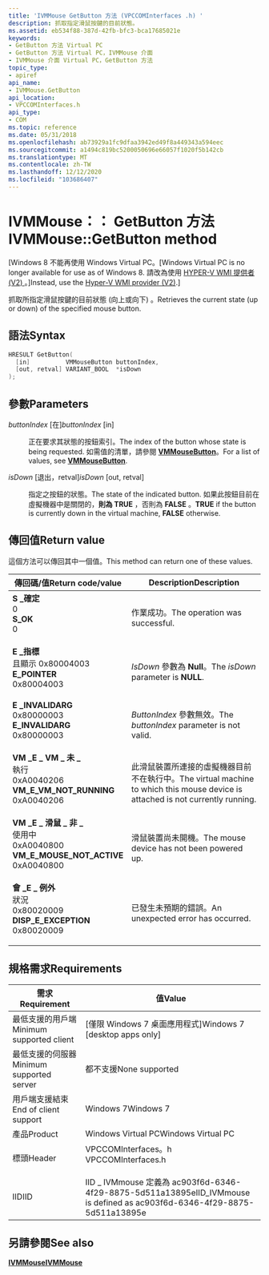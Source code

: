 ```yaml
---
title: 'IVMMouse GetButton 方法 (VPCCOMInterfaces .h) '
description: 抓取指定滑鼠按鍵的目前狀態。
ms.assetid: eb534f88-387d-42fb-bfc3-bca17685021e
keywords:
- GetButton 方法 Virtual PC
- GetButton 方法 Virtual PC，IVMMouse 介面
- IVMMouse 介面 Virtual PC，GetButton 方法
topic_type:
- apiref
api_name:
- IVMMouse.GetButton
api_location:
- VPCCOMInterfaces.h
api_type:
- COM
ms.topic: reference
ms.date: 05/31/2018
ms.openlocfilehash: ab73929a1fc9dfaa3942ed49f8a449343a594eec
ms.sourcegitcommit: a1494c819bc5200050696e66057f1020f5b142cb
ms.translationtype: MT
ms.contentlocale: zh-TW
ms.lasthandoff: 12/12/2020
ms.locfileid: "103686407"
---
```

# <a name="ivmmousegetbutton-method"></a><span data-ttu-id="d524d-106">IVMMouse：： GetButton 方法</span><span class="sxs-lookup"><span data-stu-id="d524d-106">IVMMouse::GetButton method</span></span>

<span data-ttu-id="d524d-107">\[Windows 8 不能再使用 Windows Virtual PC。</span><span class="sxs-lookup"><span data-stu-id="d524d-107">\[Windows Virtual PC is no longer available for use as of Windows 8.</span></span> <span data-ttu-id="d524d-108">請改為使用 [HYPER-V WMI 提供者 (V2) ](/windows/desktop/HyperV_v2/windows-virtualization-portal)。\]</span><span class="sxs-lookup"><span data-stu-id="d524d-108">Instead, use the [Hyper-V WMI provider (V2)](/windows/desktop/HyperV_v2/windows-virtualization-portal).\]</span></span>

<span data-ttu-id="d524d-109">抓取所指定滑鼠按鍵的目前狀態 (向上或向下) 。</span><span class="sxs-lookup"><span data-stu-id="d524d-109">Retrieves the current state (up or down) of the specified mouse button.</span></span>

## <a name="syntax"></a><span data-ttu-id="d524d-110">語法</span><span class="sxs-lookup"><span data-stu-id="d524d-110">Syntax</span></span>


```C++
HRESULT GetButton(
  [in]          VMMouseButton buttonIndex,
  [out, retval] VARIANT_BOOL  *isDown
);
```



## <a name="parameters"></a><span data-ttu-id="d524d-111">參數</span><span class="sxs-lookup"><span data-stu-id="d524d-111">Parameters</span></span>

<dl> <dt>

<span data-ttu-id="d524d-112">*buttonIndex* \[在\]</span><span class="sxs-lookup"><span data-stu-id="d524d-112">*buttonIndex* \[in\]</span></span>
</dt> <dd>

<span data-ttu-id="d524d-113">正在要求其狀態的按鈕索引。</span><span class="sxs-lookup"><span data-stu-id="d524d-113">The index of the button whose state is being requested.</span></span> <span data-ttu-id="d524d-114">如需值的清單，請參閱 [**VMMouseButton**](vmmousebutton.md)。</span><span class="sxs-lookup"><span data-stu-id="d524d-114">For a list of values, see [**VMMouseButton**](vmmousebutton.md).</span></span>

</dd> <dt>

<span data-ttu-id="d524d-115">*isDown* \[退出，retval\]</span><span class="sxs-lookup"><span data-stu-id="d524d-115">*isDown* \[out, retval\]</span></span>
</dt> <dd>

<span data-ttu-id="d524d-116">指定之按鈕的狀態。</span><span class="sxs-lookup"><span data-stu-id="d524d-116">The state of the indicated button.</span></span> <span data-ttu-id="d524d-117">如果此按鈕目前在虛擬機器中是關閉的，**則為 TRUE** ，否則為 **FALSE** 。</span><span class="sxs-lookup"><span data-stu-id="d524d-117">**TRUE** if the button is currently down in the virtual machine, **FALSE** otherwise.</span></span>

</dd> </dl>

## <a name="return-value"></a><span data-ttu-id="d524d-118">傳回值</span><span class="sxs-lookup"><span data-stu-id="d524d-118">Return value</span></span>

<span data-ttu-id="d524d-119">這個方法可以傳回其中一個值。</span><span class="sxs-lookup"><span data-stu-id="d524d-119">This method can return one of these values.</span></span>



| <span data-ttu-id="d524d-120">傳回碼/值</span><span class="sxs-lookup"><span data-stu-id="d524d-120">Return code/value</span></span>                                                                                                                                                        | <span data-ttu-id="d524d-121">Description</span><span class="sxs-lookup"><span data-stu-id="d524d-121">Description</span></span>                                                                                     |
|--------------------------------------------------------------------------------------------------------------------------------------------------------------------------|-------------------------------------------------------------------------------------------------|
| <dl> <span data-ttu-id="d524d-122"><dt>**S \_確定**</dt> <dt>0</dt></span><span class="sxs-lookup"><span data-stu-id="d524d-122"><dt>**S\_OK**</dt> <dt>0</dt></span></span> </dl>                              | <span data-ttu-id="d524d-123">作業成功。</span><span class="sxs-lookup"><span data-stu-id="d524d-123">The operation was successful.</span></span><br/>                                                        |
| <dl> <span data-ttu-id="d524d-124"><dt>**E \_指標**</dt><dt>且顯示 0x80004003</dt></span><span class="sxs-lookup"><span data-stu-id="d524d-124"><dt>**E\_POINTER**</dt> <dt>0x80004003</dt></span></span> </dl>                | <span data-ttu-id="d524d-125">*IsDown* 參數為 **Null**。</span><span class="sxs-lookup"><span data-stu-id="d524d-125">The *isDown* parameter is **NULL**.</span></span><br/>                                                  |
| <dl> <span data-ttu-id="d524d-126"><dt>**E \_INVALIDARG**</dt> <dt>0x80000003</dt></span><span class="sxs-lookup"><span data-stu-id="d524d-126"><dt>**E\_INVALIDARG**</dt> <dt>0x80000003</dt></span></span> </dl>             | <span data-ttu-id="d524d-127">*ButtonIndex* 參數無效。</span><span class="sxs-lookup"><span data-stu-id="d524d-127">The *buttonIndex* parameter is not valid.</span></span><br/>                                            |
| <dl> <span data-ttu-id="d524d-128"><dt>**VM \_E \_ VM \_ 未 \_**</dt>執行 <dt>0xA0040206</dt></span><span class="sxs-lookup"><span data-stu-id="d524d-128"><dt>**VM\_E\_VM\_NOT\_RUNNING**</dt> <dt>0xA0040206</dt></span></span> </dl>   | <span data-ttu-id="d524d-129">此滑鼠裝置所連接的虛擬機器目前不在執行中。</span><span class="sxs-lookup"><span data-stu-id="d524d-129">The virtual machine to which this mouse device is attached is not currently running.</span></span><br/> |
| <dl> <span data-ttu-id="d524d-130"><dt>**VM \_E \_ 滑鼠 \_ 非 \_**</dt>使用中 <dt>0xA0040800</dt></span><span class="sxs-lookup"><span data-stu-id="d524d-130"><dt>**VM\_E\_MOUSE\_NOT\_ACTIVE**</dt> <dt>0xA0040800</dt></span></span> </dl> | <span data-ttu-id="d524d-131">滑鼠裝置尚未開機。</span><span class="sxs-lookup"><span data-stu-id="d524d-131">The mouse device has not been powered up.</span></span><br/>                                            |
| <dl> <span data-ttu-id="d524d-132"><dt>**會 \_E \_ 例外**</dt>狀況 <dt>0x80020009</dt></span><span class="sxs-lookup"><span data-stu-id="d524d-132"><dt>**DISP\_E\_EXCEPTION**</dt> <dt>0x80020009</dt></span></span> </dl>        | <span data-ttu-id="d524d-133">已發生未預期的錯誤。</span><span class="sxs-lookup"><span data-stu-id="d524d-133">An unexpected error has occurred.</span></span><br/>                                                    |



 

## <a name="requirements"></a><span data-ttu-id="d524d-134">規格需求</span><span class="sxs-lookup"><span data-stu-id="d524d-134">Requirements</span></span>



| <span data-ttu-id="d524d-135">需求</span><span class="sxs-lookup"><span data-stu-id="d524d-135">Requirement</span></span> | <span data-ttu-id="d524d-136">值</span><span class="sxs-lookup"><span data-stu-id="d524d-136">Value</span></span> |
|-------------------------------------|-----------------------------------------------------------------------------------------------|
| <span data-ttu-id="d524d-137">最低支援的用戶端</span><span class="sxs-lookup"><span data-stu-id="d524d-137">Minimum supported client</span></span><br/> | <span data-ttu-id="d524d-138">\[僅限 Windows 7 桌面應用程式\]</span><span class="sxs-lookup"><span data-stu-id="d524d-138">Windows 7 \[desktop apps only\]</span></span><br/>                                                    |
| <span data-ttu-id="d524d-139">最低支援的伺服器</span><span class="sxs-lookup"><span data-stu-id="d524d-139">Minimum supported server</span></span><br/> | <span data-ttu-id="d524d-140">都不支援</span><span class="sxs-lookup"><span data-stu-id="d524d-140">None supported</span></span><br/>                                                                     |
| <span data-ttu-id="d524d-141">用戶端支援結束</span><span class="sxs-lookup"><span data-stu-id="d524d-141">End of client support</span></span><br/>    | <span data-ttu-id="d524d-142">Windows 7</span><span class="sxs-lookup"><span data-stu-id="d524d-142">Windows 7</span></span><br/>                                                                          |
| <span data-ttu-id="d524d-143">產品</span><span class="sxs-lookup"><span data-stu-id="d524d-143">Product</span></span><br/>                  | <span data-ttu-id="d524d-144">Windows Virtual PC</span><span class="sxs-lookup"><span data-stu-id="d524d-144">Windows Virtual PC</span></span><br/>                                                                 |
| <span data-ttu-id="d524d-145">標頭</span><span class="sxs-lookup"><span data-stu-id="d524d-145">Header</span></span><br/>                   | <dl> <span data-ttu-id="d524d-146"><dt>VPCCOMInterfaces。h</dt></span><span class="sxs-lookup"><span data-stu-id="d524d-146"><dt>VPCCOMInterfaces.h</dt></span></span> </dl> |
| <span data-ttu-id="d524d-147">IID</span><span class="sxs-lookup"><span data-stu-id="d524d-147">IID</span></span><br/>                      | <span data-ttu-id="d524d-148">IID \_ IVMmouse 定義為 ac903f6d-6346-4f29-8875-5d511a13895e</span><span class="sxs-lookup"><span data-stu-id="d524d-148">IID\_IVMmouse is defined as ac903f6d-6346-4f29-8875-5d511a13895e</span></span><br/>                   |



## <a name="see-also"></a><span data-ttu-id="d524d-149">另請參閱</span><span class="sxs-lookup"><span data-stu-id="d524d-149">See also</span></span>

<dl> <dt>

[<span data-ttu-id="d524d-150">**IVMMouse**</span><span class="sxs-lookup"><span data-stu-id="d524d-150">**IVMMouse**</span></span>](ivmmouse.md)
</dt> </dl>

 

